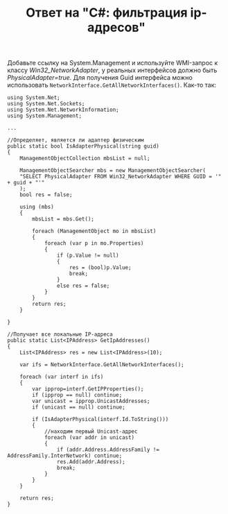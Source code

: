 ﻿---
title: "Ответ на \"C#: фильтрация ip-адресов\""
se.owner.user_id: 240512
se.owner.display_name: "MSDN.WhiteKnight"
se.owner.link: "https://ru.stackoverflow.com/users/240512/msdn-whiteknight"
se.answer_id: 830696
se.question_id: 830562
se.post_type: answer
se.score: 2
se.is_accepted: True
---
<p>Добавьте ссылку на System.Management и используйте WMI-запрос к классу <em>Win32_NetworkAdapter</em>, у реальных интерфейсов должно быть <em>PhysicalAdapter=true</em>. Для получения Guid интерфейса можно использовать <code>NetworkInterface.GetAllNetworkInterfaces()</code>. Как-то так:</p>

<pre><code>using System.Net;
using System.Net.Sockets;
using System.Net.NetworkInformation;
using System.Management;

...

//Определяет, является ли адаптер физическим
public static bool IsAdapterPhysical(string guid)
{
    ManagementObjectCollection mbsList = null;            

    ManagementObjectSearcher mbs = new ManagementObjectSearcher(
    "SELECT PhysicalAdapter FROM Win32_NetworkAdapter WHERE GUID = '" + guid + "'"
    );
    bool res = false;

    using (mbs)
    {
        mbsList = mbs.Get();

        foreach (ManagementObject mo in mbsList)
        {                  
            foreach (var p in mo.Properties)
            {                        
                if (p.Value != null)
                {
                    res = (bool)p.Value;
                    break;
                }
                else res = false;                        
            }                    
        }
        return res;
    }

}

//Получает все локальные IP-адреса
public static List&lt;IPAddress&gt; GetIpAddresses()
{
    List&lt;IPAddress&gt; res = new List&lt;IPAddress&gt;(10);

    var ifs = NetworkInterface.GetAllNetworkInterfaces();

    foreach (var interf in ifs)
    {
        var ipprop=interf.GetIPProperties();
        if (ipprop == null) continue;
        var unicast = ipprop.UnicastAddresses;
        if (unicast == null) continue;

        if (IsAdapterPhysical(interf.Id.ToString()))
        {
            //находим первый Unicast-адрес
            foreach (var addr in unicast)
            {
                if (addr.Address.AddressFamily != AddressFamily.InterNetwork) continue;
                res.Add(addr.Address);
                break;
            }
        }
    }

    return res;
}
</code></pre>
